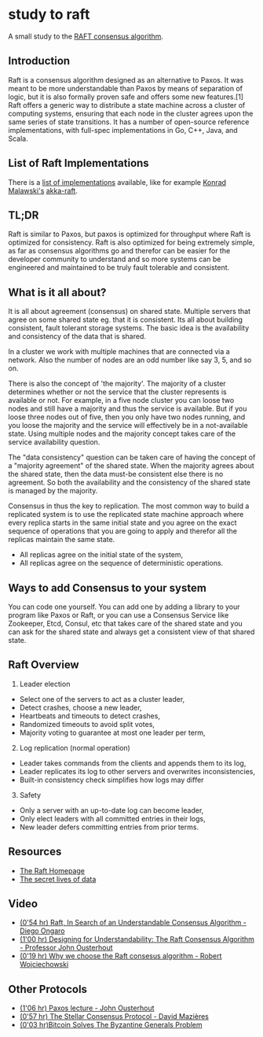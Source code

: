 # study to raft
A small study to the [RAFT consensus algorithm](https://en.wikipedia.org/wiki/Raft_(computer_science)).

## Introduction
Raft is a consensus algorithm designed as an alternative to Paxos. It was meant to be more understandable than Paxos by means of separation of logic, but it is also formally proven safe and offers some new features.[1] Raft offers a generic way to distribute a state machine across a cluster of computing systems, ensuring that each node in the cluster agrees upon the same series of state transitions. It has a number of open-source reference implementations, with full-spec implementations in Go, C++, Java, and Scala.

## List of Raft Implementations
There is a [list of implementations](https://raft.github.io/#implementations) available, like for example [Konrad Malawski's](https://github.com/ktoso) [akka-raft](https://github.com/ktoso/akka-raft).

## TL;DR
Raft is similar to Paxos, but paxos is optimized for throughput where Raft is optimized for consistency. Raft is also optimized for being extremely simple, as far as consensus algorithms go and therefor can be easier for the developer community to understand and so more systems can be engineered and maintained to be truly fault tolerable and consistent. 

## What is it all about?
It is all about agreement (consensus) on shared state. Multiple servers that agree on some shared state eg. that it is consistent. Its all about building consistent, fault tolerant storage systems. The basic idea is the availability and consistency of the data that is shared. 

In a cluster we work with multiple machines that are connected via a network. Also the number of nodes are an odd number like say 3, 5, and so on. 

There is also the concept of 'the majority'. The majority of a cluster determines whether or not the service that the cluster represents is available or not. For example, in a five node cluster you can loose two nodes and still have a majority and thus the service is available. But if you loose three nodes out of five, then you only have two nodes running, and you loose the majority and the service will effectively be in a not-available state. Using multiple nodes and the majority concept takes care of the service availability question. 

The "data consistency" question can be taken care of having the concept of a "majority agreement" of the shared state. When the majority agrees about the shared state, then the data must-be consistent else there is no agreement. So both the availability and the consistency of the shared state is managed by the majority. 

Consensus in thus the key to replication. The most common way to build a replicated system is to use the replicated state machine approach where every replica starts in the same initial state and you agree on the exact sequence of operations that you are going to apply and therefor all the replicas maintain the same state. 

- All replicas agree on the initial state of the system,
- All replicas agree on the sequence of deterministic operations. 	

## Ways to add Consensus to your system
You can code one yourself. You can add one by adding a library to your program like Paxos or Raft, or you can use a Consensus Service like Zookeeper, Etcd, Consul, etc that takes care of the shared state and you can ask for the shared state and always get a consistent view of that shared state.

## Raft Overview
1. Leader election
  - Select one of the servers to act as a cluster leader,
  - Detect crashes, choose a new leader,
  - Heartbeats and timeouts to detect crashes,
  - Randomized timeouts to avoid split votes,
  - Majority voting to guarantee at most one leader per term,
2. Log replication (normal operation)
  - Leader takes commands from the clients and appends them to its log,
  - Leader replicates its log to other servers and overwrites inconsistencies,
  - Built-in consistency check simplifies how logs may differ
3. Safety
  - Only a server with an up-to-date log can become leader,
  - Only elect leaders with all committed entries in their logs,
  - New leader defers committing entries from prior terms.
 
## Resources
- [The Raft Homepage](https://raft.github.io/)
- [The secret lives of data](http://thesecretlivesofdata.com/raft/)

## Video
- [(0'54 hr) Raft, In Search of an Understandable Consensus Algorithm - Diego Ongaro](https://www.youtube.com/watch?v=LAqyTyNUYSY)
- [(1'00 hr) Designing for Understandability: The Raft Consensus Algorithm - Professor John Ousterhout](https://www.youtube.com/watch?v=vYp4LYbnnW8)
- [(0'19 hr) Why we choose the Raft consesus algorithm - Robert Wojciechowski](https://www.youtube.com/watch?v=pN0MlDIMFjY)

## Other Protocols
- [(1'06 hr) Paxos lecture - John Ousterhout](https://www.youtube.com/watch?v=JEpsBg0AO6o)
- [(0'57 hr) The Stellar Consensus Protocol - David Mazières](https://www.youtube.com/watch?v=vmwnhZmEZjc)
- [(0'03 hr)Bitcoin Solves The Byzantine Generals Problem](https://www.youtube.com/watch?v=ExTTxA0K9YY)